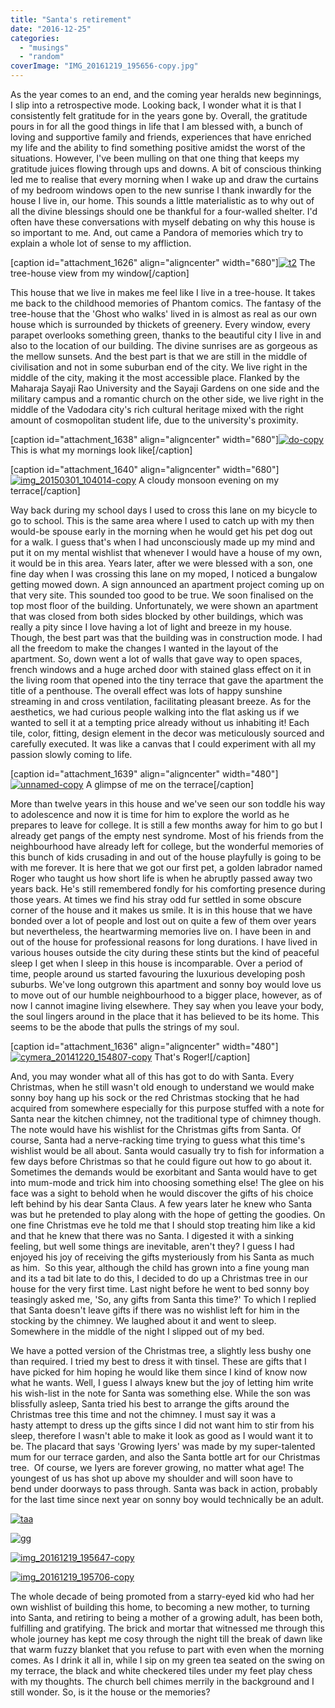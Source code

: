 ```yaml
---
title: "Santa's retirement"
date: "2016-12-25"
categories: 
  - "musings"
  - "random"
coverImage: "IMG_20161219_195656-copy.jpg"
---
```


As the year comes to an end, and the coming year heralds new beginnings, I slip into a retrospective mode. Looking back, I wonder what it is that I consistently felt gratitude for in the years gone by. Overall, the gratitude pours in for all the good things in life that I am blessed with, a bunch of loving and supportive family and friends, experiences that have enriched my life and the ability to find something positive amidst the worst of the situations. However, I've been mulling on that one thing that keeps my gratitude juices flowing through ups and downs. A bit of conscious thinking led me to realise that every morning when I wake up and draw the curtains of my bedroom windows open to the new sunrise I thank inwardly for the house I live in, our home. This sounds a little materialistic as to why out of all the divine blessings should one be thankful for a four-walled shelter. I'd often have these conversations with myself debating on why this house is so important to me. And, out came a Pandora of memories which try to explain a whole lot of sense to my affliction.

\[caption id="attachment\_1626" align="aligncenter" width="680"\][![t2](images/t2-1024x768.jpg)](http://ifsbutsandsetcs.com/wp-content/uploads/2016/12/t2.jpg) The tree-house view from my window\[/caption\]

This house that we live in makes me feel like I live in a tree-house. It takes me back to the childhood memories of Phantom comics. The fantasy of the tree-house that the 'Ghost who walks' lived in is almost as real as our own house which is surrounded by thickets of greenery. Every window, every parapet overlooks something green, thanks to the beautiful city I live in and also to the location of our building. The divine sunrises are as gorgeous as the mellow sunsets. And the best part is that we are still in the middle of civilisation and not in some suburban end of the city. We live right in the middle of the city, making it the most accessible place. Flanked by the Maharaja Sayaji Rao University and the Sayaji Gardens on one side and the military campus and a romantic church on the other side, we live right in the middle of the Vadodara city's rich cultural heritage mixed with the right amount of cosmopolitan student life, due to the university's proximity.

\[caption id="attachment\_1638" align="aligncenter" width="680"\][![do-copy](images/do-copy-1024x768.jpg)](http://ifsbutsandsetcs.com/wp-content/uploads/2016/12/do-copy.jpg) This is what my mornings look like\[/caption\]

\[caption id="attachment\_1640" align="aligncenter" width="680"\][![img_20150301_104014-copy](images/IMG_20150301_104014-copy-1024x768.jpg)](http://ifsbutsandsetcs.com/wp-content/uploads/2016/12/IMG_20150301_104014-copy.jpg) A cloudy monsoon evening on my terrace\[/caption\]

Way back during my school days I used to cross this lane on my bicycle to go to school. This is the same area where I used to catch up with my then would-be spouse early in the morning when he would get his pet dog out for a walk. I guess that's when I had unconsciously made up my mind and put it on my mental wishlist that whenever I would have a house of my own, it would be in this area. Years later, after we were blessed with a son, one fine day when I was crossing this lane on my moped, I noticed a bungalow getting mowed down. A sign announced an apartment project coming up on that very site. This sounded too good to be true. We soon finalised on the top most floor of the building. Unfortunately, we were shown an apartment that was closed from both sides blocked by other buildings, which was really a pity since I love having a lot of light and breeze in my house. Though, the best part was that the building was in construction mode. I had all the freedom to make the changes I wanted in the layout of the apartment. So, down went a lot of walls that gave way to open spaces, french windows and a huge arched door with stained glass effect on it in the living room that opened into the tiny terrace that gave the apartment the title of a penthouse. The overall effect was lots of happy sunshine streaming in and cross ventilation, facilitating pleasant breeze. As for the aesthetics, we had curious people walking into the flat asking us if we wanted to sell it at a tempting price already without us inhabiting it! Each tile, color, fitting, design element in the decor was meticulously sourced and carefully executed. It was like a canvas that I could experiment with all my passion slowly coming to life.

\[caption id="attachment\_1639" align="aligncenter" width="480"\][![unnamed-copy](images/unnamed-copy-768x1024.jpg)](http://ifsbutsandsetcs.com/wp-content/uploads/2016/12/unnamed-copy.jpg) A glimpse of me on the terrace\[/caption\]

More than twelve years in this house and we've seen our son toddle his way to adolescence and now it is time for him to explore the world as he prepares to leave for college. It is still a few months away for him to go but I already get pangs of the empty nest syndrome. Most of his friends from the neighbourhood have already left for college, but the wonderful memories of this bunch of kids crusading in and out of the house playfully is going to be with me forever. It is here that we got our first pet, a golden labrador named Roger who taught us how short life is when he abruptly passed away two years back. He's still remembered fondly for his comforting presence during those years. At times we find his stray odd fur settled in some obscure corner of the house and it makes us smile. It is in this house that we have bonded over a lot of people and lost out on quite a few of them over years but nevertheless, the heartwarming memories live on. I have been in and out of the house for professional reasons for long durations. I have lived in various houses outside the city during these stints but the kind of peaceful sleep I get when I sleep in this house is incomparable. Over a period of time, people around us started favouring the luxurious developing posh suburbs. We've long outgrown this apartment and sonny boy would love us to move out of our humble neighbourhood to a bigger place, however, as of now I cannot imagine living elsewhere. They say when you leave your body, the soul lingers around in the place that it has believed to be its home. This seems to be the abode that pulls the strings of my soul.

\[caption id="attachment\_1636" align="aligncenter" width="480"\][![cymera_20141220_154807-copy](images/CYMERA_20141220_154807-copy-768x1024.jpg)](http://ifsbutsandsetcs.com/wp-content/uploads/2016/12/CYMERA_20141220_154807-copy.jpg) That's Roger!\[/caption\]

And, you may wonder what all of this has got to do with Santa. Every Christmas, when he still wasn't old enough to understand we would make sonny boy hang up his sock or the red Christmas stocking that he had acquired from somewhere especially for this purpose stuffed with a note for Santa near the kitchen chimney, not the traditional type of chimney though. The note would have his wishlist for the Christmas gifts from Santa. Of course, Santa had a nerve-racking time trying to guess what this time's wishlist would be all about. Santa would casually try to fish for information a few days before Christmas so that he could figure out how to go about it. Sometimes the demands would be exorbitant and Santa would have to get into mum-mode and trick him into choosing something else! The glee on his face was a sight to behold when he would discover the gifts of his choice left behind by his dear Santa Claus. A few years later he knew who Santa was but he pretended to play along with the hope of getting the goodies. On one fine Christmas eve he told me that I should stop treating him like a kid and that he knew that there was no Santa. I digested it with a sinking feeling, but well some things are inevitable, aren't they? I guess I had enjoyed his joy of receiving the gifts mysteriously from his Santa as much as him.  So this year, although the child has grown into a fine young man and its a tad bit late to do this, I decided to do up a Christmas tree in our house for the very first time. Last night before he went to bed sonny boy teasingly asked me, 'So, any gifts from Santa this time?' To which I replied that Santa doesn't leave gifts if there was no wishlist left for him in the stocking by the chimney. We laughed about it and went to sleep. Somewhere in the middle of the night I slipped out of my bed.

We have a potted version of the Christmas tree, a slightly less bushy one than required. I tried my best to dress it with tinsel. These are gifts that I have picked for him hoping he would like them since I kind of know now what he wants. Well, I guess I always knew but the joy of letting him write his wish-list in the note for Santa was something else. While the son was blissfully asleep, Santa tried his best to arrange the gifts around the Christmas tree this time and not the chimney. I must say it was a hasty attempt to dress up the gifts since I did not want him to stir from his sleep, therefore I wasn't able to make it look as good as I would want it to be. The placard that says 'Growing Iyers' was made by my super-talented mum for our terrace garden, and also the Santa bottle art for our Christmas tree.  Of course, we Iyers are forever growing, no matter what age! The youngest of us has shot up above my shoulder and will soon have to bend under doorways to pass through. Santa was back in action, probably for the last time since next year on sonny boy would technically be an adult.

[![taa](images/taa-515x1024.jpg)](http://ifsbutsandsetcs.com/wp-content/uploads/2016/12/taa.jpg)

[![gg](images/gg-768x1024.jpg)](http://ifsbutsandsetcs.com/wp-content/uploads/2016/12/gg.jpg)

[![img_20161219_195647-copy](images/IMG_20161219_195647-copy-768x1024.jpg)](http://ifsbutsandsetcs.com/wp-content/uploads/2016/12/IMG_20161219_195647-copy.jpg)

[![img_20161219_195706-copy](images/IMG_20161219_195706-copy-768x1024.jpg)](http://ifsbutsandsetcs.com/wp-content/uploads/2016/12/IMG_20161219_195706-copy.jpg)

The whole decade of being promoted from a starry-eyed kid who had her own wishlist of building this home, to becoming a new mother, to turning into Santa, and retiring to being a mother of a growing adult, has been both, fulfilling and gratifying. The brick and mortar that witnessed me through this whole journey has kept me cosy through the night till the break of dawn like that warm fuzzy blanket that you refuse to part with even when the morning comes. As I drink it all in, while I sip on my green tea seated on the swing on my terrace, the black and white checkered tiles under my feet play chess with my thoughts. The church bell chimes merrily in the background and I still wonder. So, is it the house or the memories?
